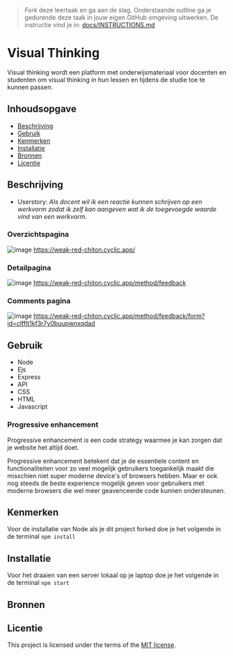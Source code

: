 > _Fork_ deze leertaak en ga aan de slag. Onderstaande outline ga je gedurende deze taak in jouw eigen GitHub omgeving uitwerken. De instructie vind je in: [docs/INSTRUCTIONS.md](docs/INSTRUCTIONS.md)

# Visual Thinking
Visual thinking wordt een platform met onderwijsmateriaal voor docenten en studenten om visual thinking in hun lessen en tijdens de studie toe te kunnen passen.

## Inhoudsopgave

  * [Beschrijving](#beschrijving)
  * [Gebruik](#gebruik)
  * [Kenmerken](#kenmerken)
  * [Installatie](#installatie)
  * [Bronnen](#bronnen)
  * [Licentie](#licentie)

## Beschrijving
* Userstory: _Als docent wil ik een reactie kunnen schrijven op een werkvorm zodat ik zelf kan aangeven wat ik de toegevoegde waarde vind van een werkvorm._
### Overzichtspagina
![image](https://user-images.githubusercontent.com/74552944/230207479-e12b686f-4268-48c8-9b4a-562ea73d3b14.png)
https://weak-red-chiton.cyclic.app/

### Detailpagina
![image](https://user-images.githubusercontent.com/74552944/230207642-a94dcbb8-49e2-41d7-847a-01a6b307c948.png)
https://weak-red-chiton.cyclic.app/method/feedback

### Comments pagina
![image](https://user-images.githubusercontent.com/74552944/230207726-84970f76-a083-4514-854c-156c11666052.png)
https://weak-red-chiton.cyclic.app/method/feedback/form?id=clfflt1kf3r7y0buupwnxqdad

## Gebruik
* Node
* Ejs
* Express
* API
* CSS
* HTML
* Javascript

### Progressive enhancement
Progressive enhancement is een code strategy waarmee je kan zorgen dat je website het altijd doet.

Progressive enhancement betekent dat je de essentiele content en functionaliteiten voor zo veel mogelijk gebruikers toegankelijk maakt die misschien niet super moderne device's of browsers hebben. Maar er ook nog steeds de beste experience mogelijk geven voor gebruikers met moderne browsers die wel meer geavenceerde code kunnen ondersteunen.

## Kenmerken
Voor de installatie van Node als je dit project forked doe je het volgende in de terminal `npm install`

## Installatie
Voor het draaien van een server lokaal op je laptop doe je het volgende in de terminal `npm start`


## Bronnen

## Licentie

This project is licensed under the terms of the [MIT license](./LICENSE).
